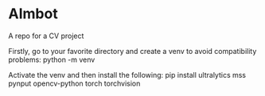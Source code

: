 # AImbot
 A repo for a CV project

Firstly, go to your favorite directory and create a venv to avoid compatibility problems:
python -m venv <venv-name>

Activate the venv and then install the following:
pip install ultralytics mss pynput opencv-python torch torchvision
